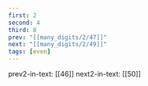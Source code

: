 ```yaml
---
first: 2
second: 4
third: 8
prev: "[[many_digits/2/47]]"
next: "[[many_digits/2/49]]"
tags: [even]
---
```

prev2-in-text: [[46]]
next2-in-text: [[50]]
